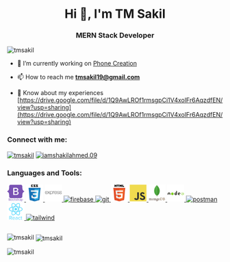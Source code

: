 <h1 align="center">Hi 👋, I'm TM Sakil</h1>
<h3 align="center">MERN Stack Developer</h3>

<p align="left"> <img src="https://komarev.com/ghpvc/?username=tmsakil&label=Profile%20views&color=0e75b6&style=flat" alt="tmsakil" /> </p>

- 🔭 I’m currently working on [Phone Creation](https://assignment-12-50cc2.web.app/)

- 📫 How to reach me **tmsakil19@gmail.com**

- 📄 Know about my experiences [https://drive.google.com/file/d/1Q9AwLROf1rmsgpCi1V4xolFr6AqzdfEN/view?usp=sharing](https://drive.google.com/file/d/1Q9AwLROf1rmsgpCi1V4xolFr6AqzdfEN/view?usp=sharing)

<h3 align="left">Connect with me:</h3>
<p align="left">
<a href="https://linkedin.com/in/tmsakil" target="blank"><img align="center" src="https://raw.githubusercontent.com/rahuldkjain/github-profile-readme-generator/master/src/images/icons/Social/linked-in-alt.svg" alt="tmsakil" height="30" width="40" /></a>
<a href="https://fb.com/iamshakilahmed.09" target="blank"><img align="center" src="https://raw.githubusercontent.com/rahuldkjain/github-profile-readme-generator/master/src/images/icons/Social/facebook.svg" alt="iamshakilahmed.09" height="30" width="40" /></a>
</p>

<h3 align="left">Languages and Tools:</h3>
<p align="left"> <a href="https://getbootstrap.com" target="_blank" rel="noreferrer"> <img src="https://raw.githubusercontent.com/devicons/devicon/master/icons/bootstrap/bootstrap-plain-wordmark.svg" alt="bootstrap" width="40" height="40"/> </a> <a href="https://www.w3schools.com/css/" target="_blank" rel="noreferrer"> <img src="https://raw.githubusercontent.com/devicons/devicon/master/icons/css3/css3-original-wordmark.svg" alt="css3" width="40" height="40"/> </a> <a href="https://expressjs.com" target="_blank" rel="noreferrer"> <img src="https://raw.githubusercontent.com/devicons/devicon/master/icons/express/express-original-wordmark.svg" alt="express" width="40" height="40"/> </a> <a href="https://firebase.google.com/" target="_blank" rel="noreferrer"> <img src="https://www.vectorlogo.zone/logos/firebase/firebase-icon.svg" alt="firebase" width="40" height="40"/> </a> <a href="https://git-scm.com/" target="_blank" rel="noreferrer"> <img src="https://www.vectorlogo.zone/logos/git-scm/git-scm-icon.svg" alt="git" width="40" height="40"/> </a> <a href="https://www.w3.org/html/" target="_blank" rel="noreferrer"> <img src="https://raw.githubusercontent.com/devicons/devicon/master/icons/html5/html5-original-wordmark.svg" alt="html5" width="40" height="40"/> </a> <a href="https://developer.mozilla.org/en-US/docs/Web/JavaScript" target="_blank" rel="noreferrer"> <img src="https://raw.githubusercontent.com/devicons/devicon/master/icons/javascript/javascript-original.svg" alt="javascript" width="40" height="40"/> </a> <a href="https://www.mongodb.com/" target="_blank" rel="noreferrer"> <img src="https://raw.githubusercontent.com/devicons/devicon/master/icons/mongodb/mongodb-original-wordmark.svg" alt="mongodb" width="40" height="40"/> </a> <a href="https://nodejs.org" target="_blank" rel="noreferrer"> <img src="https://raw.githubusercontent.com/devicons/devicon/master/icons/nodejs/nodejs-original-wordmark.svg" alt="nodejs" width="40" height="40"/> </a> <a href="https://postman.com" target="_blank" rel="noreferrer"> <img src="https://www.vectorlogo.zone/logos/getpostman/getpostman-icon.svg" alt="postman" width="40" height="40"/> </a> <a href="https://reactjs.org/" target="_blank" rel="noreferrer"> <img src="https://raw.githubusercontent.com/devicons/devicon/master/icons/react/react-original-wordmark.svg" alt="react" width="40" height="40"/> </a> <a href="https://tailwindcss.com/" target="_blank" rel="noreferrer"> <img src="https://www.vectorlogo.zone/logos/tailwindcss/tailwindcss-icon.svg" alt="tailwind" width="40" height="40"/> </a> </p>
<h2> </h2>
<p><img align="left" src="https://github-readme-stats.vercel.app/api/top-langs?username=tmsakil&show_icons=true&locale=en&layout=compact" alt="tmsakil" /></p>

<p>&nbsp;<img align="center" src="https://github-readme-stats.vercel.app/api?username=tmsakil&show_icons=true&locale=en" alt="tmsakil" /></p>

<p><img align="center" src="https://github-readme-streak-stats.herokuapp.com/?user=tmsakil&" alt="tmsakil" /></p>

